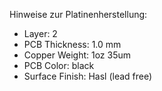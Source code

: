 Hinweise zur Platinenherstellung:

- Layer: 2
- PCB Thickness: 1.0 mm
- Copper Weight: 1oz 35um
- PCB Color: black
- Surface Finish: Hasl (lead free)
